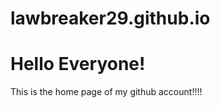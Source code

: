 # lawbreaker29.github.io
<!DOCTYPE html>
<html>
<body>
<h1>Hello Everyone!</h1>
<p>This is the home page of my github account!!!!</p>
</body>
</html>
